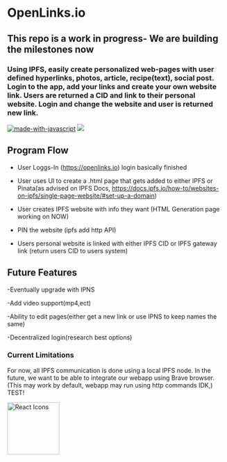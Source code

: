 # OpenLinks.io

## This repo is a work in progress- We are building the milestones now

### Using IPFS, easily create personalized web-pages with user defined hyperlinks, photos, article, recipe(text), social post. Login to the app, add your links and create your own website link. Users are returned a CID and link to their personal website. Login and change the website and user is returned new link.

[![made-with-javascript](https://img.shields.io/badge/Made%20with-JavaScript-1f425f.svg)](https://www.javascript.com)
[![](https://img.shields.io/badge/project-IPFS-blue.svg?style=flat-square)](https://ipfs.io/)
 
## Program Flow

- User Loggs-In (https://openlinks.io) login basically finished

- User uses UI to create a .html page that gets added to either IPFS or Pinata(as advised on IPFS Docs, https://docs.ipfs.io/how-to/websites-on-ipfs/single-page-website/#set-up-a-domain)

- User creates IPFS website with info they want (HTML Generation page working on NOW)
  
- PIN the website (ipfs add http API)

- Users personal website is linked with either IPFS CID or IPFS gateway link (return users CID to users system) 

## Future Features

-Eventually upgrade with IPNS

-Add video support(mp4,ect)

-Ability to edit pages(either get a new link or use IPNS to keep names the same)

-Decentralized login(research best options)


### Current Limitations

For now, all IPFS communication is done using a local IPFS node. In the future, we want to be able to integrate our webapp using Brave browser. (This may work by default, webapp may run using http commands IDK,) TEST!


<img src="https://rawgit.com/gorangajic/react-icons/master/react-icons.svg" width="120" alt="React Icons">

